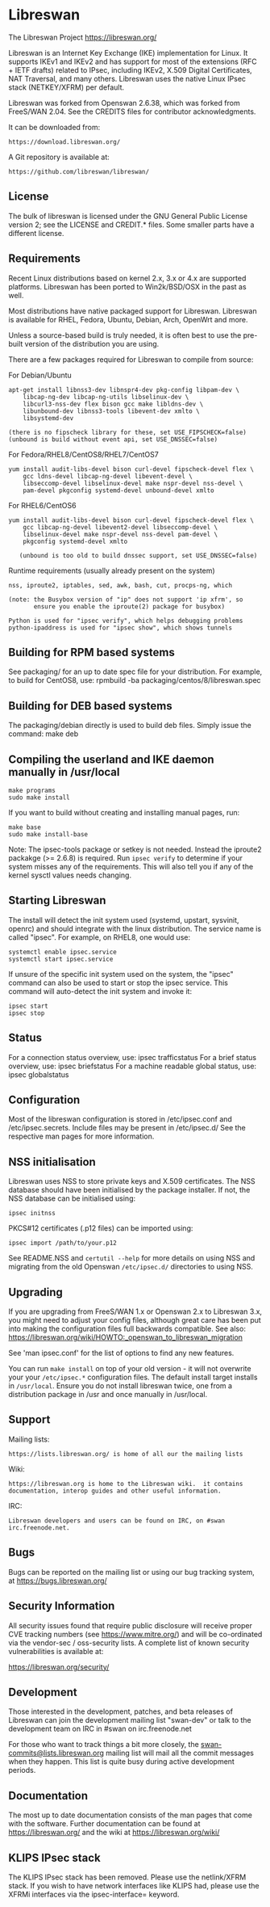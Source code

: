 # Libreswan
The Libreswan Project   https://libreswan.org/

Libreswan is an Internet Key Exchange (IKE) implementation for Linux.
It supports IKEv1 and IKEv2 and has support for most of the extensions
(RFC + IETF drafts) related to IPsec, including IKEv2, X.509 Digital
Certificates, NAT Traversal, and many others.  Libreswan uses the native
Linux IPsec stack (NETKEY/XFRM) per default.

Libreswan was forked from Openswan 2.6.38, which was forked from
FreeS/WAN 2.04. See the CREDITS files for contributor acknowledgments.

It can be downloaded from:

    https://download.libreswan.org/

A Git repository is available at:

    https://github.com/libreswan/libreswan/

## License
The bulk of libreswan is licensed under the GNU General Public License
version 2; see the LICENSE and CREDIT.* files. Some smaller parts have
a different license.

## Requirements
Recent Linux distributions based on kernel 2.x, 3.x or 4.x
are supported platforms. Libreswan has been ported to
Win2k/BSD/OSX in the past as well.

Most distributions have native packaged support for Libreswan. Libreswan is
available for RHEL, Fedora, Ubuntu, Debian, Arch, OpenWrt and more.

Unless a source-based build is truly needed,  it is often best to use
the pre-built version of the distribution you are using.

There are a few packages required for Libreswan to compile from source:

For Debian/Ubuntu

	apt-get install libnss3-dev libnspr4-dev pkg-config libpam-dev \
		libcap-ng-dev libcap-ng-utils libselinux-dev \
		libcurl3-nss-dev flex bison gcc make libldns-dev \
		libunbound-dev libnss3-tools libevent-dev xmlto \
		libsystemd-dev

	(there is no fipscheck library for these, set USE_FIPSCHECK=false)
	(unbound is build without event api, set USE_DNSSEC=false)

For Fedora/RHEL8/CentOS8/RHEL7/CentOS7

	yum install audit-libs-devel bison curl-devel fipscheck-devel flex \
		gcc ldns-devel libcap-ng-devel libevent-devel \
		libseccomp-devel libselinux-devel make nspr-devel nss-devel \
		pam-devel pkgconfig systemd-devel unbound-devel xmlto

For RHEL6/CentOS6

	yum install audit-libs-devel bison curl-devel fipscheck-devel flex \
		gcc libcap-ng-devel libevent2-devel libseccomp-devel \
		libselinux-devel make nspr-devel nss-devel pam-devel \
		pkgconfig systemd-devel xmlto

       (unbound is too old to build dnssec support, set USE_DNSSEC=false)

Runtime requirements (usually already present on the system)

	nss, iproute2, iptables, sed, awk, bash, cut, procps-ng, which

	(note: the Busybox version of "ip" does not support 'ip xfrm', so
	       ensure you enable the iproute(2) package for busybox)

	Python is used for "ipsec verify", which helps debugging problems
	python-ipaddress is used for "ipsec show", which shows tunnels


## Building for RPM based systems
See packaging/ for an up to date spec file for your distribution. For example,
to build for CentOS8, use: rpmbuild -ba packaging/centos/8/libreswan.spec

## Building for DEB based systems
The packaging/debian directly is used to build deb files. Simply issue the
command: make deb

## Compiling the userland and IKE daemon manually in /usr/local

    make programs
    sudo make install

If you want to build without creating and installing manual pages, run:

    make base
    sudo make install-base

Note: The ipsec-tools package or setkey is not needed. Instead the iproute2
packakge (>= 2.6.8) is required. Run `ipsec verify` to determine if your
system misses any of the requirements. This will also tell you if any of
the kernel sysctl values needs changing.

## Starting Libreswan
The install will detect the init system used (systemd, upstart, sysvinit,
openrc) and should integrate with the linux distribution. The service
name is called "ipsec".  For example, on RHEL8, one would use:

    systemctl enable ipsec.service
    systemctl start ipsec.service

If unsure of the specific init system used on the system, the "ipsec"
command can also be used to start or stop the ipsec service. This
command will auto-detect the init system and invoke it:

    ipsec start
    ipsec stop

## Status
For a connection status overview, use: ipsec trafficstatus
For a brief status overview, use: ipsec briefstatus
For a machine readable global status, use: ipsec globalstatus

## Configuration
Most of the libreswan configuration is stored in /etc/ipsec.conf and
/etc/ipsec.secrets. Include files may be present in /etc/ipsec.d/
See the respective man pages for more information.

## NSS initialisation
Libreswan uses NSS to store private keys and X.509 certificates. The NSS
database should have been initialised by the package installer. If not,
the NSS database can be initialised using:

    ipsec initnss

PKCS#12 certificates (.p12 files) can be imported using:

    ipsec import /path/to/your.p12

See README.NSS and `certutil --help` for more details on using NSS and
migrating from the old Openswan `/etc/ipsec.d/` directories to using NSS.

## Upgrading
If you are upgrading from FreeS/WAN 1.x or Openswan 2.x to Libreswan 3.x,
you might need to adjust your config files, although great care has been
put into making the configuration files full backwards compatible. See
also: https://libreswan.org/wiki/HOWTO:_openswan_to_libreswan_migration

See 'man ipsec.conf' for the list of options to find any new features.

You can run `make install` on top of your old version - it will not
overwrite your your `/etc/ipsec.*` configuration files. The default install
target installs in `/usr/local`. Ensure you do not install libreswan twice,
one from a distribution package in /usr and once manually in /usr/local.

## Support

Mailing lists:

    https://lists.libreswan.org/ is home of all our the mailing lists

Wiki:

    https://libreswan.org is home to the Libreswan wiki.  it contains
    documentation, interop guides and other useful information.

IRC:

    Libreswan developers and users can be found on IRC, on #swan
    irc.freenode.net.

## Bugs
Bugs can be reported on the mailing list or using our bug tracking system,
at https://bugs.libreswan.org/

## Security Information
All security issues found that require public disclosure will
receive proper CVE tracking numbers (see https://www.mitre.org/) and
will be co-ordinated via the vendor-sec / oss-security lists. A
complete list of known security vulnerabilities is available at:

https://libreswan.org/security/

## Development
Those interested in the development, patches, and beta releases of
Libreswan can join the development mailing list "swan-dev" or talk to the
development team on IRC in #swan on irc.freenode.net

For those who want to track things a bit more closely, the
swan-commits@lists.libreswan.org mailing list will mail all the commit
messages when they happen. This list is quite busy during active
development periods.

## Documentation
The most up to date documentation consists of the man pages that come
with the software. Further documentation can be found at https://libreswan.org/
and the wiki at https://libreswan.org/wiki/

## KLIPS IPsec stack
The KLIPS IPsec stack has been removed. Please use the netlink/XFRM stack.
If you wish to have network interfaces like KLIPS had, please use the XFRMi
interfaces via the ipsec-interface= keyword.
